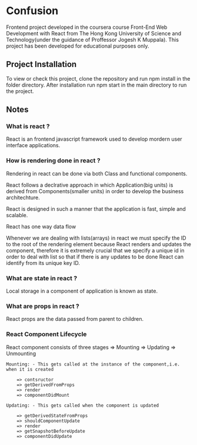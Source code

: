 # Confusion
Frontend project developed in the coursera course Front-End Web Development with React from The Hong Kong University of Science and Technology(under the guidance of Proffessor Jogesh K Muppala). This project has been developed for educational purposes only. 


## Project Installation
To view or check this project, clone the repository and run npm install in the folder directory. After installation run npm start in the main directory to run the project. 

## Notes

### What is react ? 
React is an frontend javascript framework used to develop mordern user interface applications. 
### How is rendering done in react ? 
Rendering in react can be done via both Class and functional components. 

React follows a declrative approach in which Application(big units) is derived from Components(smaller units) in order to develop the business architechture. 

React is designed in such a manner that the application is fast, simple and scalable. 

React has one way data flow

Whenever we are dealing with lists(arrays) in react we must specify the ID to the root of the rendering element because React renders and updates the component, therefore it is extremely crucial that we specify a unique id in order to deal with list so that if there is any updates to be done React can identify from its unique key ID.

### What are state in react ? 
Local storage in a component of application is known as state.

### What are props in react ?
React props are the data passed from parent to children.


### React Component Lifecycle 
React component consists of three stages 
    => Mounting
    => Updating 
    => Unmounting

    Mounting: - This gets called at the instance of the component,i.e. when it is created

        => contsructor
        => getDerivedFromProps
        => render
        => componentDidMount

    Updating: - This gets called when the component is updated 

        => getDerivedStateFromProps
        => shouldComponentUpdate
        => render
        => getSnapshotBeforeUpdate
        => componentDidUpdate 


